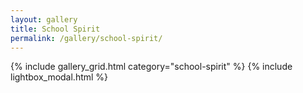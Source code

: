 ```yaml
---
layout: gallery
title: School Spirit
permalink: /gallery/school-spirit/
---
```


{% include gallery_grid.html category="school-spirit" %}
{% include lightbox_modal.html %}

